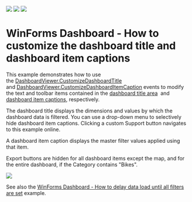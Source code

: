 <!-- default badges list -->
![](https://img.shields.io/endpoint?url=https://codecentral.devexpress.com/api/v1/VersionRange/134061829/18.1.3%2B)
[![](https://img.shields.io/badge/Open_in_DevExpress_Support_Center-FF7200?style=flat-square&logo=DevExpress&logoColor=white)](https://supportcenter.devexpress.com/ticket/details/T630210)
[![](https://img.shields.io/badge/📖_How_to_use_DevExpress_Examples-e9f6fc?style=flat-square)](https://docs.devexpress.com/GeneralInformation/403183)
<!-- default badges end -->
# WinForms Dashboard - How to customize the dashboard title and dashboard item captions


This example demonstrates how to use the <a href="https://docs.devexpress.com/Dashboard/DevExpress.DashboardWin.DashboardViewer.CustomizeDashboardTitle">DashboardViewer.CustomizeDashboardTitle</a> and <a href="https://docs.devexpress.com/Dashboard/DevExpress.DashboardWin.DashboardViewer.CustomizeDashboardItemCaption">DashboardViewer.CustomizeDashboardItemCaption</a> events to modify the text and toolbar items contained in the <a href="https://docs.devexpress.com/Dashboard/15618/creating-dashboards/creating-dashboards-in-the-winforms-designer/dashboard-layout/dashboard-title">dashboard title area</a>  and <a href="https://docs.devexpress.com/Dashboard/15620/creating-dashboards/creating-dashboards-in-the-winforms-designer/dashboard-layout/dashboard-item-caption">dashboard item captions</a>, respectively.

The dashboard title displays the dimensions and values by which the dashboard data is filtered. You can use a drop-down menu to selectively hide dashboard item captions. Clicking a custom Support button navigates to this example online.

A dashboard item caption displays the master filter values applied using that item.

Export buttons are hidden for all dashboard items except the map, and for the entire dashboard, if the Category contains "Bikes".

<img src="https://github.com/DevExpress-Examples/winforms-dashboard-how-to-customize-the-dashboard-title-and-dashboard-item-captions-t630210/blob/18.1.3%2B/media/55392a78-d013-4aac-b01a-da9fed4675e3.png">

See also the <a href="https://www.devexpress.com/Support/Center/p/T629796">WinForms Dashboard - How to delay data load until all filters are set</a> example.


